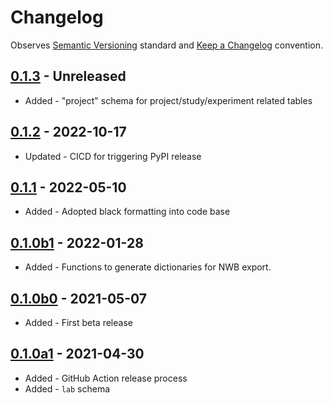 # Changelog

Observes [Semantic Versioning](https://semver.org/spec/v2.0.0.html) standard and [Keep a Changelog](https://keepachangelog.com/en/1.0.0/) convention.

## [0.1.3] - Unreleased
+ Added - "project" schema for project/study/experiment related tables

## [0.1.2] - 2022-10-17
+ Updated - CICD for triggering PyPI release

## [0.1.1] - 2022-05-10
+ Added - Adopted black formatting into code base

## [0.1.0b1] - 2022-01-28
+ Added - Functions to generate dictionaries for NWB export.

## [0.1.0b0] - 2021-05-07
+ Added - First beta release

## [0.1.0a1] - 2021-04-30
+ Added - GitHub Action release process
+ Added - `lab` schema

[0.1.3]: https://github.com/datajoint/element-lab/releases/tag/0.1.3
[0.1.2]: https://github.com/datajoint/element-lab/releases/tag/0.1.2
[0.1.1]: https://github.com/datajoint/element-lab/releases/tag/0.1.1
[0.1.0b1]: https://github.com/datajoint/element-lab/releases/tag/0.1.0b1
[0.1.0b0]: https://github.com/datajoint/element-lab/releases/tag/0.1.0b0
[0.1.0a1]: https://github.com/datajoint/element-lab/releases/tag/0.1.0a1
